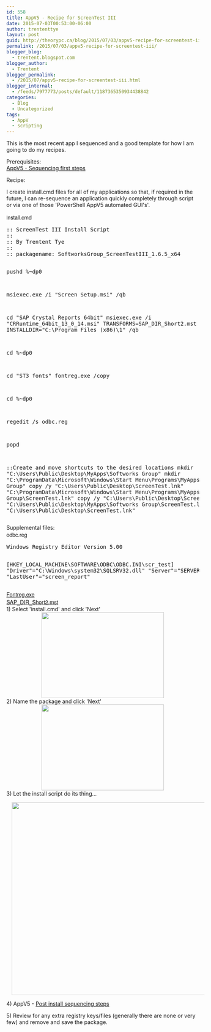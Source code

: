 ```yaml
---
id: 558
title: AppV5 - Recipe for ScreenTest III
date: 2015-07-03T00:53:00-06:00
author: trententtye
layout: post
guid: http://theorypc.ca/blog/2015/07/03/appv5-recipe-for-screentest-iii/
permalink: /2015/07/03/appv5-recipe-for-screentest-iii/
blogger_blog:
  - trentent.blogspot.com
blogger_author:
  - Trentent
blogger_permalink:
  - /2015/07/appv5-recipe-for-screentest-iii.html
blogger_internal:
  - /feeds/7977773/posts/default/1187365350934438842
categories:
  - Blog
  - Uncategorized
tags:
  - AppV
  - scripting
---
```

This is the most recent app I sequenced and a good template for how I am going to do my recipes.

Prerequisites:  
[AppV5 - Sequencing first steps](http://trentent.blogspot.ca/2015/07/appv5-sequencing-first-steps.html)

Recipe:

I create install.cmd files for all of my applications so that, if required in the future, I can re-sequence an application quickly completely through script or via one of those 'PowerShell AppV5 automated GUI's'.

<span style="font-family: Helvetica Neue, Arial, Helvetica, sans-serif;">install.cmd</span>

<div>
  <pre class="lang:batch decode:true ">:: ScreenTest III Install Script
::
:: By Trentent Tye
::
:: packagename: SoftworksGroup_ScreenTestIII_1.6.5_x64
 
 
pushd %~dp0
 
msiexec.exe /i "Screen Setup.msi" /qb
 
cd "SAP Crystal Reports 64bit"
msiexec.exe /i "CRRuntime_64bit_13_0_14.msi" TRANSFORMS=SAP_DIR_Short2.mst INSTALLDIR="C:\Program Files (x86)\1" /qb
 
cd %~dp0
 
cd "ST3 fonts"
fontreg.exe /copy
 
cd %~dp0
 
regedit /s odbc.reg
 
popd
 
::Create and move shortcuts to the desired locations
mkdir "C:\Users\Public\Desktop\MyApps\Softworks Group"
mkdir "C:\ProgramData\Microsoft\Windows\Start Menu\Programs\MyApps\Softworks Group"
copy /y "C:\Users\Public\Desktop\ScreenTest.lnk" "C:\ProgramData\Microsoft\Windows\Start Menu\Programs\MyApps\Softworks Group\ScreenTest.lnk"
copy /y "C:\Users\Public\Desktop\ScreenTest.lnk" "C:\Users\Public\Desktop\MyApps\Softworks Group\ScreenTest.lnk"
del /q "C:\Users\Public\Desktop\ScreenTest.lnk"</pre>
</div>

<div>
  Supplemental files:
</div>

<div>
</div>

<div>
  <span style="font-family: Helvetica Neue, Arial, Helvetica, sans-serif;">odbc.reg</span>
</div>

<div>
  <pre class="lang:reg decode:true ">Windows Registry Editor Version 5.00
 
[HKEY_LOCAL_MACHINE\SOFTWARE\ODBC\ODBC.INI\scr_test]
"Driver"="C:\\Windows\\system32\\SQLSRV32.dll"
"Server"="SERVER, 49282"
"LastUser"="screen_report"</pre>
</div>

<div>
  <div>
  </div>
</div>

<div>
  <a href="http://code.kliu.org/misc/fontreg/"><span style="font-family: Helvetica Neue, Arial, Helvetica, sans-serif;">Fontreg.exe</span></a>
</div>

<div>
  <span style="font-family: Helvetica Neue, Arial, Helvetica, sans-serif;"> </span>
</div>

<div>
  <a href="http://trentent.blogspot.ca/2015/06/crystalreports-13-and-appv-5-have-issues_26.html"><span style="font-family: Helvetica Neue, Arial, Helvetica, sans-serif;">SAP_DIR_Short2.mst</span></a>
</div>

<div>
  <span style="font-family: 'Courier New', Courier, monospace; font-size: x-small;"> </span>
</div>

<div>
  <span style="font-family: 'Courier New', Courier, monospace; font-size: x-small;"> </span>
</div>

<div>
  1) Select 'install.cmd' and click 'Next'
</div>

<div style="clear: both; text-align: center;">
  <a style="margin-left: 1em; margin-right: 1em;" href="http://1.bp.blogspot.com/-Ji_uGW-m8oA/VZYrDQq7OzI/AAAAAAAAA3E/_4-YtJzgyBk/s1600/20.PNG"><img src="http://1.bp.blogspot.com/-Ji_uGW-m8oA/VZYrDQq7OzI/AAAAAAAAA3E/_4-YtJzgyBk/s320/20.PNG" width="320" height="224" border="0" /></a>
</div>

<div>
</div>

<div>
  2) Name the package and click 'Next'
</div>

<div style="clear: both; text-align: center;">
  <a style="margin-left: 1em; margin-right: 1em;" href="http://4.bp.blogspot.com/-m9p5P4o8LxI/VZYrQx4SZXI/AAAAAAAAA3M/q9EZ6JOj_Nc/s1600/21.PNG"><img src="http://4.bp.blogspot.com/-m9p5P4o8LxI/VZYrQx4SZXI/AAAAAAAAA3M/q9EZ6JOj_Nc/s320/21.PNG" width="320" height="224" border="0" /></a>
</div>

<div>
  3) Let the install script do its thing...</p> 
  
  <div style="clear: both; text-align: center;">
    <a style="margin-left: 1em; margin-right: 1em;" href="http://2.bp.blogspot.com/-GlODZ1nptF0/VZYt_QTX4hI/AAAAAAAAA3Y/LVdc9m2Zhz4/s1600/2015-07-03%2B00_37_40.gif"><img src="http://2.bp.blogspot.com/-GlODZ1nptF0/VZYt_QTX4hI/AAAAAAAAA3Y/LVdc9m2Zhz4/s640/2015-07-03%2B00_37_40.gif" width="640" height="504" border="0" /></a>
  </div>
  
  <p>
    4) AppV5 - <a href="http://trentent.blogspot.com/2015/07/appv5-post-install-sequencing-steps.html">Post install sequencing steps</a>
  </p>
  
  <p>
    5) Review for any extra registry keys/files (generally there are none or very few) and remove and save the package.
  </p>
</div>

<!-- AddThis Advanced Settings generic via filter on the_content -->

<!-- AddThis Share Buttons generic via filter on the_content -->